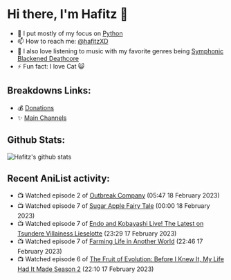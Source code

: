 # Hi there, I'm Hafitz 👋
- 🐍 I put mostly of my focus on [Python](https://python.org)
- 📫 How to reach me: [@hafitzXD](https://t.me/hafitzXD)
- 🎵 I also love listening to music with my favorite genres being [Symphonic Blackened Deathcore](https://youtu.be/qyYmS_iBcy4)
- ⚡ Fun fact: I love Cat 😺

## Breakdowns Links:
- 💰 [Donations](https://t.me/TheBreakdowns/2)
- ✨ [Main Channels](https://t.me/TheBreakdowns)

## Github Stats:
![Hafitz's github stats](https://github-readme-stats.vercel.app/api?username=breakdowns&show_icons=true&count_private=true&bg_color=00000000&text_color=777)

## Recent AniList activity:
<!-- ANILIST_ACTIVITY:start -->

-   📺 Watched episode 2 of [Outbreak Company](https://anilist.co/anime/19369) (05:47 18 February 2023)
-   📺 Watched episode 7 of [Sugar Apple Fairy Tale](https://anilist.co/anime/139821) (00:00 18 February 2023)
-   📺 Watched episode 7 of [Endo and Kobayashi Live! The Latest on Tsundere Villainess Lieselotte](https://anilist.co/anime/143064) (23:29 17 February 2023)
-   📺 Watched episode 7 of [Farming Life in Another World](https://anilist.co/anime/146850) (22:46 17 February 2023)
-   📺 Watched episode 6 of [The Fruit of Evolution: Before I Knew It, My Life Had It Made Season 2](https://anilist.co/anime/146954) (22:10 17 February 2023)

<!-- ANILIST_ACTIVITY:end -->
